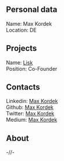 ## Personal data   
Name: Max Kordek  
Location: DE  
## Projects
Name: [Lisk](../projects/lisk.md)   
Position: Co-Founder  
## Contacts  
Linkedin: [Max Kordek](https://www.linkedin.com/in/maxkordek/?locale=en_US)  
Github: [Max Kordek](https://github.com/MaxKK)  
Twitter: [Max Kordek](https://twitter.com/maxkordek)  
Medium: [Max Kordek](https://medium.com/@MaxKordek)    
## About
-//-
